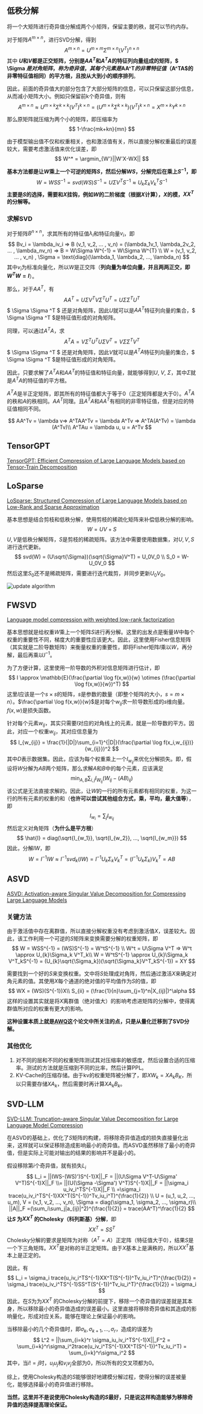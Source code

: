 ## 低秩分解
将一个大矩阵进行奇异值分解成两个小矩阵，保留主要的秩，就可以节约内存。

对于矩阵$A^{m\times n}$，进行SVD分解，得到
$$
A^{m\times n} = U^{m\times m} \Sigma ^{m\times n} (V^T)^{n\times n}
$$
其中 **$U$和$V$都是正交矩阵，分别是$AA^T$和$A^TA$的特征列向量组成的矩阵，$ \Sigma $是对角矩阵，称为奇异值，其每个元素是$AA^T$的非零特征值（$A^TA$的非零特征值相同）的平方根，且按从大到小的顺序排列**。

因此，前面的奇异值大的部分包含了大部分矩阵的信息，可以只保留这部分信息，从而减小矩阵大小。例如只保留前k个奇异值，则有
$$
A^{m\times n} \approx U^{m\times k} \Sigma ^{k\times k} (V^T)^{k\times n} = (U^{m\times k} \Sigma ^{k\times k})(V^T)^{k\times n} = X^{m\times k} Y^{k\times n}
$$

那么原矩阵就压缩为两个小的矩阵，即压缩率为
$$
1-\frac{mk+kn}{mn}
$$

由于模型输出值不仅和权重相关，也和激活值有关，所以直接分解权重最后的误差较大，需要考虑激活值来优化误差，即
$$
W^* = \argmin_{W'}||W'X-WX||
$$

**基本方法都是让$W$乘上一个可逆的矩阵$S$，然后分解$WS$，分解完后在乘上$S^{-1}$，即**
$$
W = WSS^{-1} = svd(WS)S^{-1} = U\Sigma V^TS^{-1} \approx U_k\Sigma_k V^T_kS^{-1}
$$
**主要是$S$的选择，需要和$X$挂钩，例如$W$的二阶梯度（根据$X$计算），$X$的模，$XX^T$的分解等。**


### 求解SVD

对于矩阵$B^{n\times n}$，求其所有的特征值$\lambda_i$和特征向量$v_i$，即
$$
Bv_i = \lambda_iv_i => B (v_1, v_2, ... , v_n) =   (\lambda_1v_1, \lambda_2v_2, ... , \lambda_nv_n) => B = W\Sigma W^{-1} =  W\Sigma W^{T} \\
W = (v_1, v_2, ... , v_n) , \Sigma = \text{diag}(\lambda_1, \lambda_2, ..., \lambda_n)
$$
其中$v_i$为标准向量化，所以$W$是正交阵（**列向量为单位向量，并且两两正交，即$W^TW = I$**）。

那么，对于$AA^T$，有
$$
AA^T = U\Sigma V^T V\Sigma ^T U^T = U \Sigma \Sigma ^T U^T
$$
$ \Sigma \Sigma ^T $ 还是对角矩阵，因此$U$就可以是$AA^T$特征列向量的集合，$ \Sigma \Sigma ^T $是特征值形成的对角矩阵。

同理，可以通过$A^TA$，求
$$
A^TA = V\Sigma ^T U^T U\Sigma V^T  = V \Sigma \Sigma ^T V^T
$$
$ \Sigma \Sigma ^T $ 还是对角矩阵，因此$V$就可以是$A^TA$特征列向量的集合，$ \Sigma \Sigma ^T $是特征值形成的对角矩阵。

因此，只要求解了$A^TA$和$AA^T$的特征值和特征向量，就能够得到$U$, $V$, $\Sigma$，其中$\Sigma$就是$A^TA$的特征值的平方根。

$A^TA$是半正定矩阵，即其所有的特征值都大于等于0（正定矩阵都是大于0）。$A^TA$的秩和$A$的秩相同。$AA^T$同理。且$A^TA$和$AA^T$有相同的非零特征值，但是对应的特征值相同不同。

$$
AA^Tv = \lambda v=>  A^TAA^Tv =  \lambda A^Tv => A^TA(A^Tv) =  \lambda (A^Tv)\\
A^TAu = \lambda u, u = A^Tv
$$



## TensorGPT
[TensorGPT: Efficient Compression of Large Language Models based on Tensor-Train Decomposition](https://arxiv.org/abs/2307.00526)

## LoSparse
[LoSparse: Structured Compression of Large Language Models based on Low-Rank and Sparse Approximation](https://arxiv.org/abs/2306.11222)


基本思想是结合剪枝和低秩分解，使用剪枝的稀疏化矩阵来补偿低秩分解的影响。
$$
W = UV + S
$$
$U,V$是低秩分解矩阵，$S$是剪枝的稀疏矩阵。该方法中需要使用数据集，对$U,V, S$进行迭代更新。
$$
svd(W) = (U\sqrt{\Sigma})(\sqrt{\Sigma}V^T) = U_0V_0 \\
S_0 = W-U_0V_0
$$
然后这里$S_0$还不是稀疏矩阵，需要进行迭代裁剪，并同步更新$U_0V_0$。

![update algorithm](figs/lowrank-LoSparse.png)







## FWSVD
[Language model compression with weighted low-rank factorization](https://arxiv.org/abs/2207.00112)

基本思想就是给权重$W$乘上一个矩阵$S$进行再分解。这里的出发点是衡量$W$中每个权重的重要性不同，梯度大的重要性应该更大。因此，这里使用Fisher信息矩阵（其实就是二阶导数矩阵）来衡量权重的重要性，即将Fisher矩阵$I$乘以$W$，再分解，最后再乘以$I^{-1}$。

为了方便计算，这里使用一阶导数的外积对信息矩阵进行估计，即
$$
I \approx \mathbb{E}(\frac{\partial \log f(x,w)}{w} \otimes (\frac{\partial \log f(x,w)}{w})^T)
$$
这里$I$应该是一个$s\times s$的矩阵，$s$是参数的数量（即整个矩阵的大小，$s=m\times n$）。$\frac{\partial \log f(x,w)}{w}$是对每个$w_{ij}$求一阶导数形成的$s$维向量。 $f(x,w)$是损失函数。

针对每个元素$w_{ij}$，其实只需要$I$对应的对角线上的元素，就是一阶导数的平方。因此，对应一个权重$w_{ij}$，其对应信息量为
$$
I_{w_{ij}} = \frac{1}{|D|}\sum_{i=1}^{|D|}(\frac{\partial \log f(x_i,w_{ij})}{w_{ij}})^2
$$
其中$D$表示数据集。因此，应该为每个权重乘上一个$I_{w_{ij}}$来优化分解损失。即，假设将$W$分解为$AB$两个矩阵，那么求解$A$和$B$中的每个元素，应该满足
$$
\min_{A,B} \sum_{i,j} I_{W_{ij}}(W_{ij}-(AB)_{ij})
$$
该公式是无法直接求解的。因此，让$W$的一行的所有元素都有相同的权重，为这一行的所有元素的权重的和（**也许可以尝试其他组合方式，乘，平均，最大值等**），即
$$
I_{w_i} = \sum_j I_{w_{ij}}
$$
然后定义对角矩阵（**为什么是平方根**）
$$
\hat{I} = diag(\sqrt{I_{w_1}}, \sqrt{I_{w_2}}, ..., \sqrt{I_{w_m}})
$$
因此，分解$IW$，即
$$
W = I^{-1}IW \approx I^{-1}svd_k(IW) = I^{-1}U_k\Sigma_k V_k^T = (I^{-1}U_k\Sigma_k)V_k^T = AB
$$





## ASVD
[ASVD: Activation-aware Singular Value Decomposition for Compressing Large Language Models](https://arxiv.org/abs/2312.05821)



### 关键方法
由于激活值中存在离群值，所以直接分解权重没有考虑到激活值$X$，误差较大。因此，该工作利用一个可逆的$S$矩阵来变换需要分解的权重矩阵，即
$$
W = WSS^{-1} = (WS)S^{-1} = W^tS^{-1} \\
W^t = U\Sigma V^T => W^t \approx U_{k}\Sigma_k V^T_k\\
W = W^tS^{-1} \approx U_{k}\Sigma_k V^T_kS^{-1} = (U_{k}\sqrt{\Sigma_k})(\sqrt{\Sigma_k}V^T_kS^{-1}) = XY
$$


需要找到一个好的$S$来变换权重。文中将$S$处理成对角阵，然后通过激活$X$来确定对角元素的值。其使用$X$每个通道的绝对值的平均值作为$S$的值，即
$$
WX = (WS)(S^{-1})X\\
S_{ii} = (\frac{1}{n}\sum_{j=1}^n|X_{ij}|)^\alpha
$$
这样的设置其实就是将$X$离群值（绝对值大）的影响考虑进矩阵的分解中，使得离群值所对应的权重有更大的影响。

**这种设置本质上就是[AWQ](https://arxiv.org/pdf/2306.00978)这个论文中所关注的点，只是从量化迁移到了SVD分解。**

### 其他优化
1. 对不同的层和不同的权重矩阵测试其对压缩率的敏感度，然后设置合适的压缩率。测试的方法就是压缩到不同的比率，然后计算PPL。
2. KV-Cache的压缩存储。由于kv的权重矩阵被分解了，即$XW_k = XA_kB_K$，所以只需要存储$XA_k$，然后需要时再计算$XA_kB_k$。 

## SVD-LLM
[SVD-LLM: Truncation-aware Singular Value Decomposition for Large Language Model Compression](https://arxiv.org/abs/2403.07378)

在ASVD的基础上，优化了$S$矩阵的构建，将移除奇异值造成的损失直接量化出来，这样就可以保证移除造成影响最小的奇异值。而ASVD虽然移除了最小的奇异值，但是实际上可能对输出的结果的影响并不是最小的。 

假设移除第$i$个奇异值，就有损失$L_i$
$$
L_i = ||(WS-(WS)')S^{-1}X||_F = ||(U\Sigma V^T-U\Sigma' V^T)S^{-1}X||_F \\= ||(U(\Sigma -\Sigma') V^T)S^{-1}X||_F = ||\sigma_i u_iv_i^TS^{-1}X||_F \\
=\sigma_i trace(u_iv_i^TS^{-1}XX^T(S^{-1})^Tv_iu_i^T)^{\frac{1}{2}} \\
U = (u_1, u_2, ..., u_m), V = (v_1, v_2, ..., v_n), \Sigma = diag(\sigma_1, \sigma_2, ..., \sigma_r)\\
||A||_F =(\sum_i\sum_j|a_{ij}|^2)^{\frac{1}{2}} = trace(AA^T)^\frac{1}{2}
$$
**让$S$ 为$XX^T$ 的Cholesky（科列斯基）分解**，即
$$
XX^T = SS^T
$$
Cholesky分解的要求是矩阵为对称（$A^T=A$）正定阵（特征值大于0），结果$S$是一个下三角矩阵。$XX^T$是对称的半正定矩阵。由于$X$基本上是满秩的，所以$XX^T$基本上是正定的。

因此，有
$$
L_i = \sigma_i trace(u_iv_i^TS^{-1}XX^T(S^{-1})^Tv_iu_i^T)^{\frac{1}{2}}  = \sigma_i trace(u_iv_i^TS^{-1}SS^T(S^{-1})^Tv_iu_i^T)^{\frac{1}{2}} = \sigma_i
$$
因此，在$S$为为$XX^T$ 的Cholesky分解的前提下，移除一个奇异值的误差就是其本身，所以移除最小的奇异值造成的误差最小。这里直接将移除奇异值和其造成的影响量化，形成对应关系，能够在理论上保证最小的影响。


当移除最小的几个奇异值时，即$\sigma_k, \sigma_{k+1}, ..., \sigma_r$，造成的误差为
$$
L^2 = ||\sum_{i=k}^r \sigma_iu_iv_i^TS^{-1}X||_F^2 = \sum_{i=k}^r\sigma_i^2trace(u_iv_i^TS^{-1}XX^T(S^{-1})^Tv_iu_i^T) = \sum_{i=k}^r\sigma_i^2
$$
其中，当$i!=j$时，$u_iu_j$和$v_iv_j$全部为0，所以所有的交叉项都为0。

综上，使用Cholesky构造的$S$能够很好地建模分解过程，使得分解的误差被量化，能够选择最小的奇异值进行移除。

**当然，这里并不是说使用Cholesky构造的$S$最好，只是说这样构造能够为移除奇异值的选择提高理论保证。**




